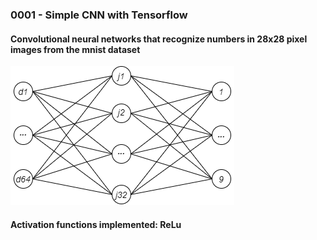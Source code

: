 <h3>0001 - Simple CNN with Tensorflow</h3>

<h4>Convolutional neural networks that recognize numbers in 28x28 pixel images from the mnist dataset</h4>

<img src = "images/0001.png">

<h4>Activation functions implemented: 
      ReLu
</h4>
